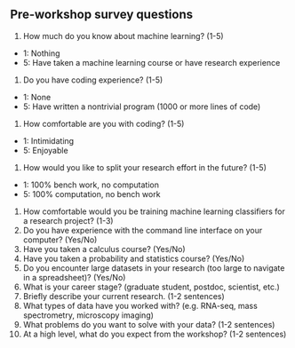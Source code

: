 ## Pre-workshop survey questions

1. How much do you know about machine learning? (1-5)
  - 1: Nothing
  - 5: Have taken a machine learning course or have research experience
1. Do you have coding experience? (1-5)
  - 1: None
  - 5: Have written a nontrivial program (1000 or more lines of code)
1. How comfortable are you with coding? (1-5)
  - 1: Intimidating
  - 5: Enjoyable
1. How would you like to split your research effort in the future? (1-5)
  - 1: 100% bench work, no computation
  - 5: 100% computation, no bench work
1. How comfortable would you be training machine learning classifiers for a research project? (1-3)
1. Do you have experience with the command line interface on your computer? (Yes/No)
1. Have you taken a calculus course? (Yes/No)
1. Have you taken a probability and statistics course? (Yes/No)
1. Do you encounter large datasets in your research (too large to navigate in a spreadsheet)? (Yes/No)
1. What is your career stage? (graduate student, postdoc, scientist, etc.)
1. Briefly describe your current research. (1-2 sentences)
1. What types of data have you worked with? (e.g. RNA-seq, mass spectrometry, microscopy imaging)
1. What problems do you want to solve with your data? (1-2 sentences)
1. At a high level, what do you expect from the workshop? (1-2 sentences)
